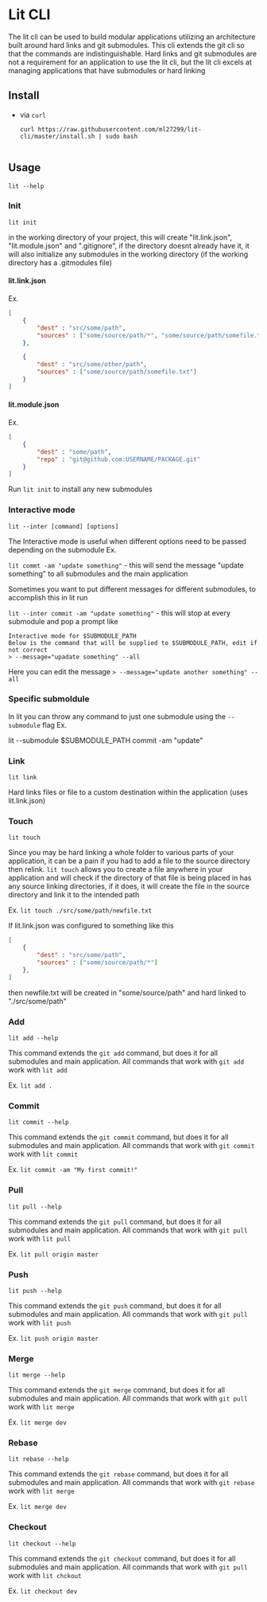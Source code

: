 # Lit CLI

The lit cli can be used to build modular applications utilizing an architecture built around hard links and git submodules. This cli extends the git cli so that the commands are indistinguishable. Hard links and git submodules are not a requirement for an application to use the lit cli, but the lit cli excels at managing applications that have submodules or hard linking

## Install

- via `curl`
    ```
    curl https://raw.githubusercontent.com/ml27299/lit-cli/master/install.sh | sudo bash


## Usage
`lit --help`

### Init
`lit init`

in the working directory of your project, this will create "lit.link.json", "lit.module.json" and ".gitignore", if the directory doesnt already have it, it will also initialize any submodules in the working directory (if the working directory has a .gitmodules file)

#### lit.link.json
Ex.
```json
[
	{
		"dest" : "src/some/path",
		"sources" : ["some/source/path/*", "some/source/path/somefile.txt"]
	},

	{
		"dest" : "src/some/other/path",
		"sources" : ["some/source/path/somefile.txt"]
	}
]
```

#### lit.module.json
Ex.
```json
[
	{
		"dest" : "some/path",
		"repo" : "git@github.com:USERNAME/PACKAGE.git"
	}
]
```


Run `lit init` to install any new submodules

### Interactive mode
`lit --inter [command] [options]`

The Interactive mode is useful when different options need to be passed depending on the submodule
Ex.

`lit commt -am "update something"` - this will send the message "update something" to all submodules and the main application

Sometimes you want to put different messages for different submodules, to accomplish this in lit run 

`lit --inter commit -am "update something"` - this will stop at every submodule and pop a prompt like

```console
Interactive mode for $SUBMODULE_PATH
Below is the command that will be supplied to $SUBMODULE_PATH, edit if not correct
> --message="upadate something" --all
```

Here you can edit the message
`> --message="update another something" --all`

### Specific submoldule
In lit you can throw any command to just one submodule using the `--submodule` flag
Ex.

lit --submodule $SUBMODULE_PATH commit -am "update"

### Link
`lit link`

Hard links files or file to a custom destination within the application (uses lit.link.json)

### Touch
`lit touch`

Since you may be hard linking a whole folder to various parts of your application, it can be a pain if you had to add 
a file to the source directory then relink. `lit touch` allows you to create a file anywhere in your application and will check if the directory of that file is being placed in has any source linking directories, if it does, it will create the file in the source directory and link it to the intended path

Ex. `lit touch ./src/some/path/newfile.txt`

If lit.link.json was configured to something like this
```json
[
	{
		"dest" : "src/some/path",
		"sources" : ["some/source/path/*"]
	},
]
```

then newfile.txt will be created in "some/source/path" and hard linked to "./src/some/path"


### Add
`lit add --help`

This command extends the `git add` command, but does it for all submodules and main application. All commands that work with `git add` work with `lit add`

Ex. `lit add .`

### Commit
`lit commit --help`

This command extends the `git commit` command, but does it for all submodules and main application. All commands that work with `git commit` work with `lit commit`

Ex. `lit commit -am "My first commit!"`

### Pull
`lit pull --help`

This command extends the `git pull` command, but does it for all submodules and main application. All commands that work with `git pull` work with `lit pull`

Ex. `lit pull origin master`

### Push
`lit push --help`

This command extends the `git push` command, but does it for all submodules and main application. All commands that work with `git pull` work with `lit push`

Ex. `lit push origin master`

### Merge
`lit merge --help`

This command extends the `git merge` command, but does it for all submodules and main application. All commands that work with `git pull` work with `lit merge`

Ex. `lit merge dev`

### Rebase
`lit rebase --help`

This command extends the `git rebase` command, but does it for all submodules and main application. All commands that work with `git rebase` work with `lit merge`

Ex. `lit merge dev`

### Checkout
`lit checkout --help`

This command extends the `git checkout` command, but does it for all submodules and main application. All commands that work with `git pull` work with `lit chckout`

Ex. `lit checkout dev`


